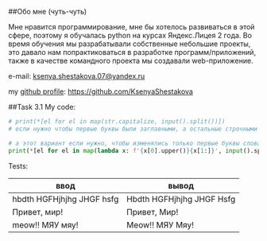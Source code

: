 ##Обо мне (чуть-чуть)

Мне нравится программирование, мне бы хотелось развиваться в этой 
сфере, поэтому я обучалась python на курсах Яндекс.Лицея 2 года. Во время 
обучения мы разрабатывали собственные небольшие проекты, это давало 
нам попрактиковаться в разработке программ/приложений, также в качестве 
командного проекта мы создавали web-приложение.

e-mail: ksenya.shestakova.07@yandex.ru

[//]: # (Когда начиталась документации и хочется всё использовать, но нет идей как)
my [github profile](https://github.com/KsenyaShestakova): https://github.com/KsenyaShestakova 

##Task 3.1
My code:
```python
# print(*[el for el in map(str.capitalize, input().split())])
# если нужно чтобы первые буквы были заглавными, а остальные строчными

# а этот вариант если нужно, чтобы изменялись только первые буквы слова
print(*[el for el in map(lambda x: f'{x[0].upper()}{x[1:]}', input().split())])
```

Tests:

| ввод                       | вывод                      |
|----------------------------|----------------------------|
| hbdth HGFHjhjhg JHGF hsfg  | Hbdth HGFHjhjhg JHGF Hsfg  |
| Привет, мир!               | Привет, Мир!               |
| meow!! МЯУ мяу!            | Meow!! МЯУ Мяу!            |